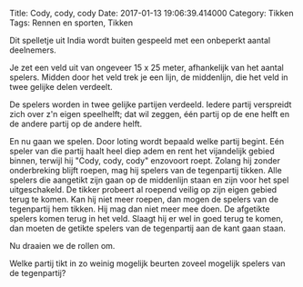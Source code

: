 Title: Cody, cody, cody
Date: 2017-01-13 19:06:39.414000
Category: Tikken
Tags: Rennen en sporten, Tikken

Dit spelletje uit India wordt buiten gespeeld met een onbeperkt aantal deelnemers.

Je zet een veld uit van ongeveer 15 x 25 meter, afhankelijk van het aantal spelers. Midden door het veld trek je een lijn, de middenlijn, die het veld in twee gelijke delen verdeelt.

De spelers worden in twee gelijke partijen verdeeld. Iedere partij verspreidt zich over z'n eigen speelhelft; dat wil zeggen, één partij op de ene helft en de andere partij op de andere helft.

En nu gaan we spelen. Door loting wordt bepaald welke partij begint. Eén speler van die partij haalt heel diep adem en rent het vijandelijk gebied binnen, terwijl hij "Cody, cody, cody" enzovoort roept. Zolang hij zonder onderbreking blijft roepen, mag hij spelers van de tegenpartij tikken. Alle spelers die aangetikt zijn gaan op de middenlijn staan en zijn voor het spel uitgeschakeld. De tikker probeert al roepend veilig op zijn eigen gebied terug te komen. Kan hij niet meer roepen, dan mogen de spelers van de tegenpartij hem tikken. Hij mag dan niet meer mee doen. De afgetikte spelers komen terug in het veld. Slaagt hij er wel in goed terug te komen, dan moeten de getikte spelers van de tegenpartij aan de kant gaan staan.

Nu draaien we de rollen om.

Welke partij tikt in zo weinig mogelijk beurten zoveel mogelijk spelers van de tegenpartij?
